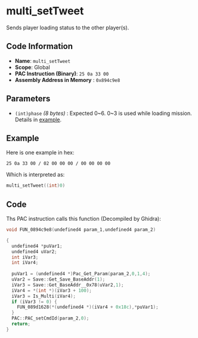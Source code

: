 # multi_setTweet

Sends player loading status to the other player(s).

## Code Information

- **Name**: `multi_setTweet`
- **Scope**: Global
- **PAC Instruction (Binary)**: `25 0a 33 00`
- **Assembly Address in Memory** : `0x894c9e8`

## Parameters

- `(int)phase` *(8 bytes)* : Expected 0~6. 0~3 is used while loading mission. Details in [example](./multi_gettweet.md#example).

## Example

Here is one example in hex:

```25 0a 33 00 / 02 00 00 00 / 00 00 00 00```

Which is interpreted as:

```c
multi_setTweet((int)0)
```

## Code

Ths PAC instruction calls this function (Decompiled by Ghidra):

```c
void FUN_0894c9e8(undefined4 param_1,undefined4 param_2)

{
  undefined4 *puVar1;
  undefined4 uVar2;
  int iVar3;
  int iVar4;
  
  puVar1 = (undefined4 *)Pac_Get_Param(param_2,0,1,4);
  uVar2 = Save::Get_Save_BaseAddr(1);
  iVar3 = Save::Get_BaseAddr__0x78(uVar2,1);
  iVar4 = *(int *)(iVar3 + 100);
  iVar3 = Is_Multi(iVar4);
  if (iVar3 != 0) {
    FUN_089d1628(*(undefined4 *)(iVar4 + 0x18c),*puVar1);
  }
  PAC::PAC_setCmdId(param_2,0);
  return;
}
```

